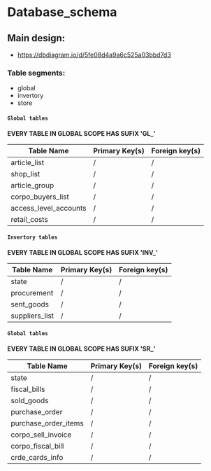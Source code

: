 # Database_schema

## Main design:

- https://dbdiagram.io/d/5fe08d4a9a6c525a03bbd7d3

### Table segments:
- global
- invertory
- store

#### `Global tables`

**EVERY TABLE IN GLOBAL SCOPE HAS SUFIX 'GL_'**

| Table Name | Primary Key(s) | Foreign key(s) |
| ----------- | ----------- | ----------- |
| article_list | / | / |
| shop_list | / | / |
| article_group | / | / |
| corpo_buyers_list | / | / |
| access_level_accounts | / | / |
| retail_costs | / | / |

#### `Invertory tables`

**EVERY TABLE IN GLOBAL SCOPE HAS SUFIX 'INV_'**

| Table Name | Primary Key(s) | Foreign key(s) |
| ----------- | ----------- | ----------- |
| state | / | / |
| procurement | / | / |
| sent_goods | / | / |
| suppliers_list | / | / |

#### `Global tables`

**EVERY TABLE IN GLOBAL SCOPE HAS SUFIX 'SR_'**

| Table Name | Primary Key(s) | Foreign key(s) |
| ----------- | ----------- | ----------- |
| state | / | / |
| fiscal_bills | / | / |
| sold_goods | / | / |
| purchase_order | / | / |
| purchase_order_items | / | / |
| corpo_sell_invoice | / | / |
| corpo_fiscal_bill | / | / |.
| crde_cards_info | / | / |
